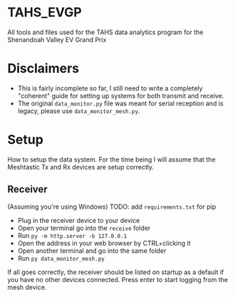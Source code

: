 # TAHS_EVGP
All tools and files used for the TAHS data analytics program for the Shenandoah Valley EV Grand Prix

# Disclaimers

* This is fairly incomplete so far, I still need to write a completely "coherent" guide for setting up systems for both transmit and receive.
* The original `data_monitor.py` file was meant for serial reception and is legacy, please use `data_monitor_mesh.py`.

# Setup

How to setup the data system. For the time being I will assume that the Meshtastic Tx and Rx devices are setup correctly.

## Receiver

(Assuming you're using Windows)
TODO: add `requirements.txt` for pip

* Plug in the receiver device to your device
* Open your terminal go into the `receive` folder
* Run `py -m http.server -b 127.0.0.1`
* Open the address in your web browser by CTRL+clicking it
* Open another terminal and go into the same folder
* Run `py data_monitor_mesh.py`

If all goes correctly, the receiver should be listed on startup as a default if you have no other devices connected. Press enter to start logging from the mesh device.
